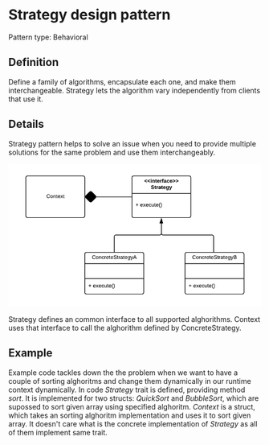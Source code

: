 # Strategy design pattern
Pattern type: Behavioral

## Definition
Define a family of algorithms, encapsulate each one, and make them interchangeable. Strategy lets the algorithm vary independently from clients that use it.

## Details

Strategy pattern helps to solve an issue when you need to provide multiple solutions for the same problem and use them interchangeably.

![Strategy diagram](strategy_uml.png)

Strategy defines an common interface to all supported alghorithms. Context uses that interface to call the alghorithm defined by ConcreteStrategy.

## Example
Example code tackles down the the problem when we want to have a couple of sorting alghoritms and change them dynamically in our runtime context dynamically.
In code *Strategy* trait is defined, providing method *sort*. It is implemented for two structs: *QuickSort* and *BubbleSort*, which are supossed to sort given array using specified alghoritm. *Context* is a struct, which takes an sorting alghoritm implementation and uses it to sort given array. It doesn't care what is the concrete implementation of *Strategy* as all of them implement same trait.